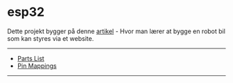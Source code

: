 # esp32

Dette projekt bygger på denne [artikel](https://randomnerdtutorials.com/esp32-cam-car-robot-web-server/#more-101469) - Hvor man lærer at bygge en robot bil som kan styres via et website.

---
- [Parts List](./docs/bom.md)
- [Pin Mappings](./docs/pinout.md)
---


